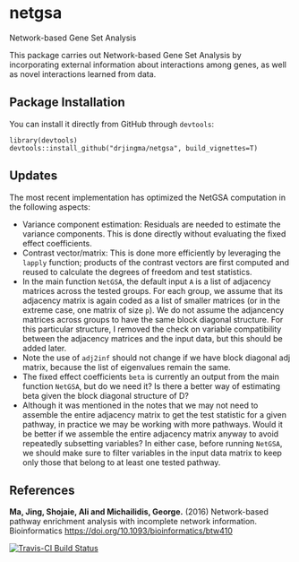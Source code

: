 # netgsa
Network-based Gene Set Analysis

This package carries out Network-based Gene Set Analysis by incorporating external information about interactions among genes, as well as novel interactions learned from data.


## **Package Installation**
You can install it directly from GitHub through `devtools`:

```
library(devtools)
devtools::install_github("drjingma/netgsa", build_vignettes=T)
```

## Updates

The most recent implementation has optimized the NetGSA computation in the following aspects:

* Variance component estimation: Residuals are needed to estimate the variance components. This is done directly without evaluating the fixed effect coefficients. 
* Contrast vector/matrix: This is done more efficiently by leveraging the `lapply` function; products of the contrast vectors are first computed and reused to calculate the degrees of freedom and test statistics. 
* In the main function `NetGSA`, the default input `A` is a list of adjacency matrices across the tested groups. For each group, we assume that its adjacency matrix is again coded as a list of smaller matrices (or in the extreme case, one matrix of size `p`). We do not assume the adjancency matrices across groups to have the same block diagonal structure. For this particular structure, I removed the check on variable compatibility between the adjacency matrices and the input data, but this should be added later.  
* Note the use of `adj2inf` should not change if we have block diagonal adj matrix, because the list of eigenvalues remain the same. 
* The fixed effect coefficients `beta` is currently an output from the main function `NetGSA`, but do we need it? Is there a better way of estimating beta given the block diagonal structure of D?
* Although it was mentioned in the notes that we may not need to assemble the entire adjacency matrix to get the test statistic for a given pathway, in practice we may be working with more pathways. Would it be better if we assemble the entire adjacency matrix anyway to avoid repeatedly subsetting variables? In either case, before running `NetGSA`, we should make sure to filter variables in the input data matrix to keep only those that belong to at least one tested pathway.


## **References**
**Ma, Jing, Shojaie, Ali and Michailidis, George.** (2016) Network-based pathway enrichment analysis with incomplete network information. Bioinformatics https://doi.org/10.1093/bioinformatics/btw410


[![Travis-CI Build Status](https://travis-ci.org/drjingma/netgsa.svg?branch=master)](https://travis-ci.org/drjingma/netgsa)
